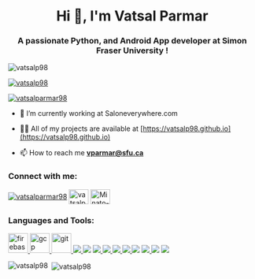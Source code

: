 <h1 align="center">Hi 👋, I'm Vatsal Parmar</h1>
<h3 align="center">A passionate Python, and Android App developer at Simon Fraser University !</h3>

<p align="left"> <img src="https://komarev.com/ghpvc/?username=vatsalp98&label=Profile%20views&color=0e75b6&style=flat" alt="vatsalp98" /> </p>

<p align="left"> <a href="https://github.com/ryo-ma/github-profile-trophy"><img src="https://github-profile-trophy.vercel.app/?username=vatsalp98" alt="vatsalp98" /></a> </p>

<p align="left"> <a href="https://twitter.com/vatsalparmar98" target="blank"><img src="https://img.shields.io/twitter/follow/vatsalparmar98?logo=twitter&style=for-the-badge" alt="vatsalparmar98" /></a> </p>

- 🌱 I’m currently working at Saloneverywhere.com

- 👨‍💻 All of my projects are available at [https://vatsalp98.github.io](https://vatsalp98.github.io)

- 📫 How to reach me **vparmar@sfu.ca**

<h3 align="left">Connect with me:</h3>
<p align="left">
<a href="https://twitter.com/vatsalparmar98" target="blank"><img align="center" src="https://img.icons8.com/fluent/48/000000/twitter.png" alt="vatsalparmar98"/></a>
<a href="https://linkedin.com/in/vatsalparmar98" target="blank"><img align="center" src="https://cdn.jsdelivr.net/npm/simple-icons@3.0.1/icons/linkedin.svg" alt="vatsalparmar98" height="30" width="40" /></a>
<!-- <a href="https://instagram.com/vatsalparmar98" target="blank"><img align="center" src="https://cdn.jsdelivr.net/npm/simple-icons@3.0.1/icons/instagram.svg" alt="vatsalparmar98" height="30" width="40" /></a> -->
<a href="https://discord.gg/Minato-Sama#1628" target="blank"><img align="center" src="https://cdn.jsdelivr.net/npm/simple-icons@3.0.1/icons/discord.svg" alt="Minato-Sama#1628" height="30" width="40" /></a>
</p>

<h3 align="left">Languages and Tools:</h3>
<p align="left"> <a href="https://firebase.google.com/" target="_blank"> <img src="https://www.vectorlogo.zone/logos/firebase/firebase-icon.svg" alt="firebase" width="40" height="40"/> </a> <a href="https://cloud.google.com" target="_blank"> <img src="https://www.vectorlogo.zone/logos/google_cloud/google_cloud-icon.svg" alt="gcp" width="40" height="40"/> </a> <a href="https://git-scm.com/" target="_blank"> <img src="https://www.vectorlogo.zone/logos/git-scm/git-scm-icon.svg" alt="git" width="40" height="40"/> </a> <a href="https://www.w3.org/html/" target="_blank"> <a href="https://flutter.dev" target="_blank"> <img src="https://img.icons8.com/color/48/000000/flutter.png"/> </a> <a href="https://aws.amazon.com/" target="_blank"> <img src="https://img.icons8.com/color/48/000000/amazon-web-services.png"/></a> <a href="https://www.javascript.com/" target="_blank"><img src="https://img.icons8.com/color/48/000000/javascript.png"/> </a> <a href="https://developer.mozilla.org/en-US/docs/Web/HTML" target="_blank"><img src="https://img.icons8.com/color/48/000000/html-5--v2.png"/> </a> <a href="https://www.python.org/" target="_blank"> <img src="https://img.icons8.com/color/48/000000/python.png"/> </a> <a href="https://reactjs.org/" target="_blank"> <img src="https://img.icons8.com/bubbles/50/000000/react.png"/> </a> <a href="https://www.java.com/en/" target="_blank"> <img src="https://img.icons8.com/color/48/000000/java-coffee-cup-logo.png"/></a> <a href="https://visualstudio.microsoft.com/" target="_blank"> <img src="https://img.icons8.com/color/48/000000/visual-studio-code-insides.png"/> </a> <a href="https://www.android.com" target="_blank"> <img src="https://img.icons8.com/fluent/48/000000/android.png"/></a> <a href="https://www.djangoproject.com/" target="_blank"> <img src="https://img.icons8.com/color/48/000000/django.png"/></a></p>

<p><img align="left" src="https://github-readme-stats.vercel.app/api/top-langs?username=vatsalp98&show_icons=true&locale=en&layout=compact" alt="vatsalp98" /></p>

<p>&nbsp;<img align="center" src="https://github-readme-stats.vercel.app/api?username=vatsalp98&show_icons=true&locale=en" alt="vatsalp98" /></p>
